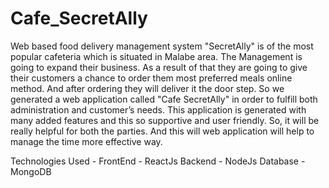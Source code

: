 # Cafe_SecretAlly
Web based food delivery management system
"SecretAlly" is of the most popular cafeteria which is situated in Malabe area. The Management is going
to expand their business. As a result of that they are going to give their customers a chance to order them 
most preferred meals online method. And after ordering they will deliver it the door step. So we generated 
a web application called "Cafe SecretAlly" in order to fulfill both administration and customer’s needs.
This application is generated with many added features and this so supportive and user friendly. So, 
it will be really helpful for both the parties. And this will web application will help to manage the time more effective way.

Technologies Used - FrontEnd - ReactJs
                    Backend  - NodeJs
                    Database - MongoDB
